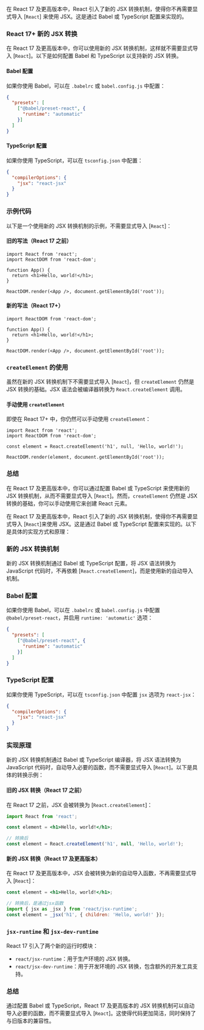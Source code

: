 在 React 17 及更高版本中，React 引入了新的 JSX 转换机制，使得你不再需要显式导入 [`React`] 来使用 JSX。这是通过 Babel 或 TypeScript 配置来实现的。

### React 17+ 新的 JSX 转换

在 React 17 及更高版本中，你可以使用新的 JSX 转换机制，这样就不需要显式导入 [`React`]。以下是如何配置 Babel 和 TypeScript 以支持新的 JSX 转换。

#### Babel 配置

如果你使用 Babel，可以在 `.babelrc` 或 `babel.config.js` 中配置：

```json
{
  "presets": [
    ["@babel/preset-react", {
      "runtime": "automatic"
    }]
  ]
}
```

#### TypeScript 配置

如果你使用 TypeScript，可以在 `tsconfig.json` 中配置：

```json
{
  "compilerOptions": {
    "jsx": "react-jsx"
  }
}
```

### 示例代码

以下是一个使用新的 JSX 转换机制的示例，不需要显式导入 [`React`]：

#### 旧的写法（React 17 之前）

```tsx
import React from 'react';
import ReactDOM from 'react-dom';

function App() {
  return <h1>Hello, world!</h1>;
}

ReactDOM.render(<App />, document.getElementById('root'));
```

#### 新的写法（React 17+）

```tsx
import ReactDOM from 'react-dom';

function App() {
  return <h1>Hello, world!</h1>;
}

ReactDOM.render(<App />, document.getElementById('root'));
```

### `createElement` 的使用

虽然在新的 JSX 转换机制下不需要显式导入 [`React`]，但 `createElement` 仍然是 JSX 转换的基础。JSX 语法会被编译器转换为 `React.createElement` 调用。

#### 手动使用 `createElement`

即使在 React 17+ 中，你仍然可以手动使用 `createElement`：

```tsx
import React from 'react';
import ReactDOM from 'react-dom';

const element = React.createElement('h1', null, 'Hello, world!');

ReactDOM.render(element, document.getElementById('root'));
```

### 总结

在 React 17 及更高版本中，你可以通过配置 Babel 或 TypeScript 来使用新的 JSX 转换机制，从而不需要显式导入 [`React`]。然而，`createElement` 仍然是 JSX 转换的基础，你可以手动使用它来创建 React 元素。

在 React 17 及更高版本中，React 引入了新的 JSX 转换机制，使得你不再需要显式导入 [`React`]来使用 JSX。这是通过 Babel 或 TypeScript 配置来实现的。以下是具体的实现方式和原理：

### 新的 JSX 转换机制

新的 JSX 转换机制通过 Babel 或 TypeScript 配置，将 JSX 语法转换为 JavaScript 代码时，不再依赖 [`React.createElement`]，而是使用新的自动导入机制。

### Babel 配置

如果你使用 Babel，可以在 `.babelrc` 或 `babel.config.js` 中配置 `@babel/preset-react`，并启用 `runtime: 'automatic'` 选项：

```json
{
  "presets": [
    ["@babel/preset-react", {
      "runtime": "automatic"
    }]
  ]
}
```

### TypeScript 配置

如果你使用 TypeScript，可以在 `tsconfig.json` 中配置 `jsx` 选项为 `react-jsx`：

```json
{
  "compilerOptions": {
    "jsx": "react-jsx"
  }
}
```

### 实现原理

新的 JSX 转换机制通过 Babel 或 TypeScript 编译器，将 JSX 语法转换为 JavaScript 代码时，自动导入必要的函数，而不需要显式导入 [`React`]。以下是具体的转换示例：

#### 旧的 JSX 转换（React 17 之前）

在 React 17 之前，JSX 会被转换为 [`React.createElement`]：

```jsx
import React from 'react';

const element = <h1>Hello, world!</h1>;

// 转换后
const element = React.createElement('h1', null, 'Hello, world!');
```

#### 新的 JSX 转换（React 17 及更高版本）

在 React 17 及更高版本中，JSX 会被转换为新的自动导入函数，不再需要显式导入 [`React`]：

```jsx
const element = <h1>Hello, world!</h1>;

// 转换后，是通过jsx函数
import { jsx as _jsx } from 'react/jsx-runtime';
const element = _jsx('h1', { children: 'Hello, world!' });
```

### `jsx-runtime` 和 `jsx-dev-runtime`

React 17 引入了两个新的运行时模块：

- `react/jsx-runtime`：用于生产环境的 JSX 转换。
- `react/jsx-dev-runtime`：用于开发环境的 JSX 转换，包含额外的开发工具支持。

### 总结

通过配置 Babel 或 TypeScript，React 17 及更高版本的 JSX 转换机制可以自动导入必要的函数，而不需要显式导入 [`React`]。这使得代码更加简洁，同时保持了与旧版本的兼容性。